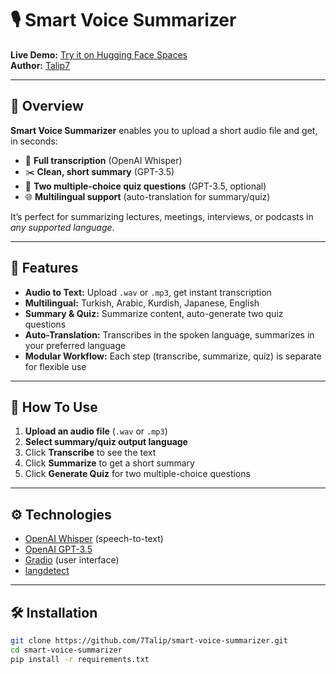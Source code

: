# 🎙️ Smart Voice Summarizer

**Live Demo:** [Try it on Hugging Face Spaces](https://huggingface.co/spaces/Talip7/smart_voice_Summarizer)  
**Author:** [Talip7](https://huggingface.co/Talip7)

---

## 🚀 Overview

**Smart Voice Summarizer** enables you to upload a short audio file and get, in seconds:

- 📝 **Full transcription** (OpenAI Whisper)
- ✂️ **Clean, short summary** (GPT-3.5)
- 📘 **Two multiple-choice quiz questions** (GPT-3.5, optional)
- 🌐 **Multilingual support** (auto-translation for summary/quiz)

It’s perfect for summarizing lectures, meetings, interviews, or podcasts in *any supported language*.

---

## 🧰 Features

- **Audio to Text:** Upload `.wav` or `.mp3`, get instant transcription
- **Multilingual:** Turkish, Arabic, Kurdish, Japanese, English
- **Summary & Quiz:** Summarize content, auto-generate two quiz questions
- **Auto-Translation:** Transcribes in the spoken language, summarizes in your preferred language
- **Modular Workflow:** Each step (transcribe, summarize, quiz) is separate for flexible use

---

## 📝 How To Use

1. **Upload an audio file** (`.wav` or `.mp3`)
2. **Select summary/quiz output language**
3. Click **Transcribe** to see the text
4. Click **Summarize** to get a short summary
5. Click **Generate Quiz** for two multiple-choice questions

---

## ⚙️ Technologies

- [OpenAI Whisper](https://github.com/openai/whisper) (speech-to-text)
- [OpenAI GPT-3.5](https://platform.openai.com/docs/guides/gpt)
- [Gradio](https://gradio.app/) (user interface)
- [langdetect](https://pypi.org/project/langdetect/)

---

## 🛠️ Installation

```bash
git clone https://github.com/7Talip/smart-voice-summarizer.git
cd smart-voice-summarizer
pip install -r requirements.txt

